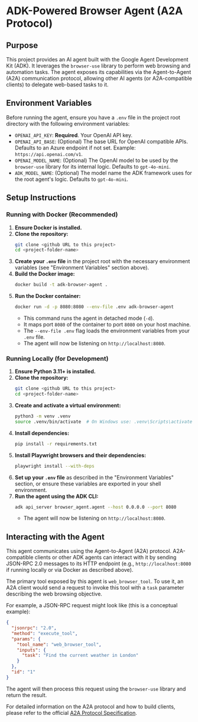 # ADK-Powered Browser Agent (A2A Protocol)

## Purpose

This project provides an AI agent built with the Google Agent Development Kit (ADK). It leverages the `browser-use` library to perform web browsing and automation tasks. The agent exposes its capabilities via the Agent-to-Agent (A2A) communication protocol, allowing other AI agents (or A2A-compatible clients) to delegate web-based tasks to it.

## Environment Variables

Before running the agent, ensure you have a `.env` file in the project root directory with the following environment variables:

*   `OPENAI_API_KEY`: **Required**. Your OpenAI API key.
*   `OPENAI_API_BASE`: (Optional) The base URL for OpenAI compatible APIs. Defaults to an Azure endpoint if not set. Example: `https://api.openai.com/v1`.
*   `OPENAI_MODEL_NAME`: (Optional) The OpenAI model to be used by the `browser-use` library for its internal logic. Defaults to `gpt-4o-mini`.
*   `ADK_MODEL_NAME`: (Optional) The model name the ADK framework uses for the root agent's logic. Defaults to `gpt-4o-mini`.

## Setup Instructions

### Running with Docker (Recommended)

1.  **Ensure Docker is installed.**
2.  **Clone the repository:**
    ```bash
    git clone <github URL to this project>
    cd <project-folder-name>
    ```
3.  **Create your `.env` file** in the project root with the necessary environment variables (see "Environment Variables" section above).
4.  **Build the Docker image:**
    ```bash
    docker build -t adk-browser-agent .
    ```
5.  **Run the Docker container:**
    ```bash
    docker run -d -p 8080:8080 --env-file .env adk-browser-agent
    ```
    *   This command runs the agent in detached mode (`-d`).
    *   It maps port `8080` of the container to port `8080` on your host machine.
    *   The `--env-file .env` flag loads the environment variables from your `.env` file.
    *   The agent will now be listening on `http://localhost:8080`.

### Running Locally (for Development)

1.  **Ensure Python 3.11+ is installed.**
2.  **Clone the repository:**
    ```bash
    git clone <github URL to this project>
    cd <project-folder-name>
    ```
3.  **Create and activate a virtual environment:**
    ```bash
    python3 -m venv .venv
    source .venv/bin/activate  # On Windows use: .venv\Scripts\activate
    ```
4.  **Install dependencies:**
    ```bash
    pip install -r requirements.txt
    ```
5.  **Install Playwright browsers and their dependencies:**
    ```bash
    playwright install --with-deps
    ```
6.  **Set up your `.env` file** as described in the "Environment Variables" section, or ensure these variables are exported in your shell environment.
7.  **Run the agent using the ADK CLI:**
    ```bash
    adk api_server browser_agent.agent --host 0.0.0.0 --port 8080
    ```
    *   The agent will now be listening on `http://localhost:8080`.

## Interacting with the Agent

This agent communicates using the Agent-to-Agent (A2A) protocol. A2A-compatible clients or other ADK agents can interact with it by sending JSON-RPC 2.0 messages to its HTTP endpoint (e.g., `http://localhost:8080` if running locally or via Docker as described above).

The primary tool exposed by this agent is `web_browser_tool`. To use it, an A2A client would send a request to invoke this tool with a `task` parameter describing the web browsing objective.

For example, a JSON-RPC request might look like (this is a conceptual example):
```json
{
  "jsonrpc": "2.0",
  "method": "execute_tool",
  "params": {
    "tool_name": "web_browser_tool",
    "inputs": {
      "task": "Find the current weather in London"
    }
  },
  "id": "1"
}
```

The agent will then process this request using the `browser-use` library and return the result.

For detailed information on the A2A protocol and how to build clients, please refer to the official [A2A Protocol Specification](https://github.com/google/A2A/).
